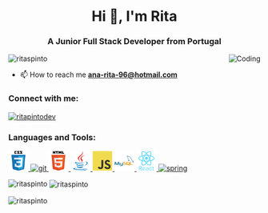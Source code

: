 <h1 align="center">Hi 👋, I'm Rita</h1>
<h3 align="center">A Junior Full Stack Developer from Portugal</h3>
<img align="right" alt="Coding" width"400" src="https://i.pinimg.com/originals/72/0e/68/720e68252882e094b164e210104c35c1.gif">

<p align="left"> <img src="https://komarev.com/ghpvc/?username=ritaspinto&label=Profile%20views&color=0e75b6&style=flat" alt="ritaspinto" /> </p>

- 📫 How to reach me **ana-rita-96@hotmail.com**

<h3 align="left">Connect with me:</h3>
<p align="left">
<a href="https://linkedin.com/in/ritapintodev" target="blank"><img align="center" src="https://raw.githubusercontent.com/rahuldkjain/github-profile-readme-generator/master/src/images/icons/Social/linked-in-alt.svg" alt="ritapintodev" height="30" width="40" /></a>
</p>

<h3 align="left">Languages and Tools:</h3>
<p align="left"> <a href="https://www.w3schools.com/css/" target="_blank" rel="noreferrer"> <img src="https://raw.githubusercontent.com/devicons/devicon/master/icons/css3/css3-original-wordmark.svg" alt="css3" width="40" height="40"/> </a> <a href="https://git-scm.com/" target="_blank" rel="noreferrer"> <img src="https://www.vectorlogo.zone/logos/git-scm/git-scm-icon.svg" alt="git" width="40" height="40"/> </a> <a href="https://www.w3.org/html/" target="_blank" rel="noreferrer"> <img src="https://raw.githubusercontent.com/devicons/devicon/master/icons/html5/html5-original-wordmark.svg" alt="html5" width="40" height="40"/> </a> <a href="https://www.java.com" target="_blank" rel="noreferrer"> <img src="https://raw.githubusercontent.com/devicons/devicon/master/icons/java/java-original.svg" alt="java" width="40" height="40"/> </a> <a href="https://developer.mozilla.org/en-US/docs/Web/JavaScript" target="_blank" rel="noreferrer"> <img src="https://raw.githubusercontent.com/devicons/devicon/master/icons/javascript/javascript-original.svg" alt="javascript" width="40" height="40"/> </a> <a href="https://www.mysql.com/" target="_blank" rel="noreferrer"> <img src="https://raw.githubusercontent.com/devicons/devicon/master/icons/mysql/mysql-original-wordmark.svg" alt="mysql" width="40" height="40"/> </a> <a href="https://reactjs.org/" target="_blank" rel="noreferrer"> <img src="https://raw.githubusercontent.com/devicons/devicon/master/icons/react/react-original-wordmark.svg" alt="react" width="40" height="40"/> </a> <a href="https://spring.io/" target="_blank" rel="noreferrer"> <img src="https://www.vectorlogo.zone/logos/springio/springio-icon.svg" alt="spring" width="40" height="40"/> </a> </p>

<p><img align="left" src="https://github-readme-stats.vercel.app/api/top-langs?username=ritaspinto&show_icons=true&locale=en&layout=compact" alt="ritaspinto" /></p>

<p>&nbsp;<img align="center" src="https://github-readme-stats.vercel.app/api?username=ritaspinto&show_icons=true&locale=en" alt="ritaspinto" /></p>

<p><img align="center" src="https://github-readme-streak-stats.herokuapp.com/?user=ritaspinto&" alt="ritaspinto" /></p>
